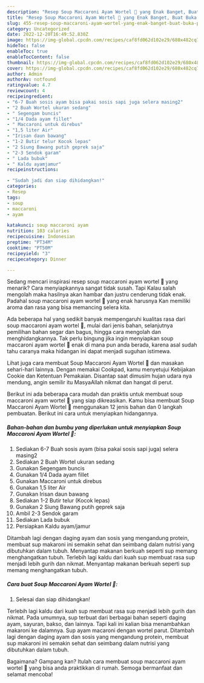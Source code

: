 ```yaml
---
description: "Resep Soup Maccaroni Ayam Wortel 🥰 yang Enak Banget, Buat Buka Puasa Enak"
title: "Resep Soup Maccaroni Ayam Wortel 🥰 yang Enak Banget, Buat Buka Puasa Enak"
slug: 455-resep-soup-maccaroni-ayam-wortel-yang-enak-banget-buat-buka-puasa-enak
category: Uncategorized
date: 2022-12-20T16:49:52.830Z
image: https://img-global.cpcdn.com/recipes/caf8fd062d102e29/680x482cq70/soup-maccaroni-ayam-wortel-foto-resep-utama.jpg
hideToc: false
enableToc: true
enableTocContent: false
thumbnail: https://img-global.cpcdn.com/recipes/caf8fd062d102e29/680x482cq70/soup-maccaroni-ayam-wortel-foto-resep-utama.jpg
cover: https://img-global.cpcdn.com/recipes/caf8fd062d102e29/680x482cq70/soup-maccaroni-ayam-wortel-foto-resep-utama.jpg
author: Admin
authorAv: notfound
ratingvalue: 4.7
reviewcount: 4
recipeingredient:
- "6-7 Buah sosis ayam bisa pakai sosis sapi juga selera masing2"
- "2 Buah Wortel ukuran sedang"
- " Segengam buncis"
- "1/4 Dada ayam fillet"
- " Maccaroni untuk direbus"
- "1,5 liter Air"
- "Irisan daun bawang"
- "1-2 Butir telur Kocok lepas"
- "2 Siung Bawang putih geprek saja"
- "2-3 Sendok garam"
- " Lada bubuk"
- " Kaldu ayamjamur"
recipeinstructions:

- "Sudah jadi dan siap dihidangkan!"
categories:
- Resep
tags:
- soup
- maccaroni
- ayam

katakunci: soup maccaroni ayam 
nutrition: 103 calories
recipecuisine: Indonesian
preptime: "PT34M"
cooktime: "PT50M"
recipeyield: "3"
recipecategory: Dinner

---
```



Sedang mencari inspirasi resep soup maccaroni ayam wortel 🥰 yang menarik? Cara menyiapkannya sangat tidak susah. Tapi Kalau salah mengolah maka hasilnya akan hambar dan justru cenderung tidak enak. Padahal soup maccaroni ayam wortel 🥰 yang enak harusnya Kan memiliki aroma dan rasa yang bisa memancing selera kita.


Ada beberapa hal yang sedikit banyak mempengaruhi kualitas rasa dari soup maccaroni ayam wortel 🥰, mulai dari jenis bahan, selanjutnya pemilihan bahan segar dan bagus, hingga cara mengolah dan menghidangkannya. Tak perlu bingung jika ingin menyiapkan soup maccaroni ayam wortel 🥰 enak di mana pun anda berada, karena asal sudah tahu caranya maka hidangan ini dapat menjadi suguhan istimewa.

Lihat juga cara membuat Soup Maccaroni Ayam Wortel 🥰 dan masakan sehari-hari lainnya. Dengan memakai Cookpad, kamu menyetujui Kebijakan Cookie dan Ketentuan Pemakaian. Disantap saat dimusim hujan udara nya mendung, angin semilir itu MasyaAllah nikmat dan hangat di perut.


Berikut ini ada beberapa cara mudah dan praktis untuk membuat soup maccaroni ayam wortel 🥰 yang siap dikreasikan. Kamu bisa membuat Soup Maccaroni Ayam Wortel 🥰 menggunakan 12 jenis bahan dan 0 langkah pembuatan. Berikut ini cara untuk menyiapkan hidangannya.

<!--inarticleads1-->

##### Bahan-bahan dan bumbu yang diperlukan untuk menyiapkan Soup Maccaroni Ayam Wortel 🥰:

1. Sediakan 6-7 Buah sosis ayam (bisa pakai sosis sapi juga) selera masing2
1. Sediakan 2 Buah Wortel ukuran sedang
1. Gunakan  Segengam buncis
1. Gunakan 1/4 Dada ayam fillet
1. Gunakan  Maccaroni untuk direbus
1. Gunakan 1,5 liter Air
1. Gunakan Irisan daun bawang
1. Sediakan 1-2 Butir telur (Kocok lepas)
1. Gunakan 2 Siung Bawang putih geprek saja
1. Ambil 2-3 Sendok garam
1. Sediakan  Lada bubuk
1. Persiapkan  Kaldu ayam/jamur


Ditambah lagi dengan daging ayam dan sosis yang mengandung protein, membuat sup makaroni ini semakin sehat dan seimbang dalam nutrisi yang dibutuhkan dalam tubuh. Menyantap makanan berkuah seperti sup memang menghangatkan tubuh. Terlebih lagi kaldu dari kuah sup membuat rasa sup menjadi lebih gurih dan nikmat. Menyantap makanan berkuah seperti sup memang menghangatkan tubuh. 

<!--inarticleads2-->

##### Cara buat Soup Maccaroni Ayam Wortel 🥰:


1. Selesai dan siap dihidangkan!

Terlebih lagi kaldu dari kuah sup membuat rasa sup menjadi lebih gurih dan nikmat. Pada umumnya, sup terbuat dari berbagai bahan seperti daging ayam, sayuran, bakso, dan lainnya. Tapi kali ini kalian bisa menambahkan makaroni ke dalamnya. Sup ayam macaroni dengan wortel parut. Ditambah lagi dengan daging ayam dan sosis yang mengandung protein, membuat sup makaroni ini semakin sehat dan seimbang dalam nutrisi yang dibutuhkan dalam tubuh. 

Bagaimana? Gampang kan? Itulah cara membuat soup maccaroni ayam wortel 🥰 yang bisa anda praktikkan di rumah. Semoga bermanfaat dan selamat mencoba!
